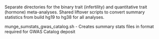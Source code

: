 Separate directories for the binary trait (infertility) and quantitative trait (hormone) meta-analyses. Shared liftover scripts to convert summary statistics from build hg19 to hg38 for all analyses. 

munge_sumstats_gwas_catalog.sh - Creates summary stats files in format required for GWAS Catalog deposit